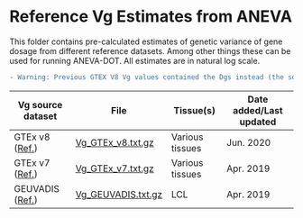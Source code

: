 # Reference Vg Estimates from ANEVA

This folder contains pre-calculated estimates of genetic variance of gene dosage from different reference datasets. Among other things these can be used for running ANEVA-DOT. All estimates are in natural log scale.

```diff
- Warning: Previous GTEX V8 Vg values contained the Dgs instead (the square root of Vgs), this was fixed in release `2.31`
```


|Vg source dataset | File | Tissue(s)|Date added/Last updated|
|- | - |-|-|
|GTEx v8 ([Ref.](https://www.nature.com/articles/nature24277)) | [Vg_GTEx_v8.txt.gz](https://github.com/PejLab/Datasets/blob/master/Reference_Vg_Estimates/Vg_GTEx_v8.txt.gz)| Various tissues |Jun. 2020|
|GTEx v7 ([Ref.](https://www.nature.com/articles/nature24277)) | [Vg_GTEx_v7.txt.gz](https://github.com/PejLab/Datasets/blob/master/Reference_Vg_Estimates/Vg_GTEx_v7.txt.gz)| Various tissues |Apr. 2019|
|GEUVADIS ([Ref.](https://www.ncbi.nlm.nih.gov/pmc/articles/PMC3918453/pdf/nihms512974.pdf))  | [Vg_GEUVADIS.txt.gz](https://github.com/PejLab/Datasets/blob/master/Reference_Vg_Estimates/Vg_GEUVADIS.txt.gz)| LCL |Apr. 2019|
